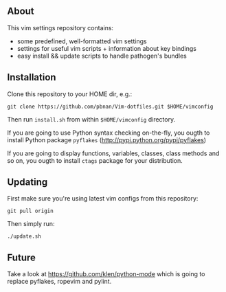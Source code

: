 About
-----

This vim settings repository contains:

* some predefined, well-formatted vim settings
* settings for useful vim scripts + information about key bindings
* easy install && update scripts to handle pathogen's bundles

Installation
------------

Clone this repository to your HOME dir, e.g.:

    git clone https://github.com/pbnan/Vim-dotfiles.git $HOME/vimconfig

Then run `install.sh` from within `$HOME/vimconfig` directory.

If you are going to use Python syntax checking on-the-fly, you ougth to
install Python package `pyflakes` (http://pypi.python.org/pypi/pyflakes)

If you are going to display functions, variables, classes, class methods and
so on, you ougth to install `ctags` package for your distribution.

Updating
--------

First make sure you're using latest vim configs from this repository:

    git pull origin

Then simply run:

    ./update.sh

Future
------

Take a look at https://github.com/klen/python-mode which is going to replace
pyflakes, ropevim and pylint.
